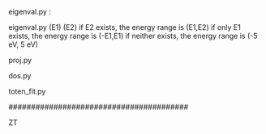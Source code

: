 
eigenval.py :

eigenval.py (E1) (E2)
if E2 exists, the energy range is (E1,E2)
if only E1 exists, the energy range is (-E1,E1)
if neither exists, the energy range is (-5 eV, 5 eV)

proj.py

dos.py

toten_fit.py

########################################

ZT
